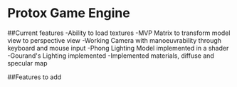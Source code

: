 # Protox Game Engine

##Current features 
-Ability to load textures 
-MVP Matrix to transform model view to perspective view
-Working Camera with manoeuvrability through keyboard and mouse input
-Phong Lighting Model implemented in a shader
-Gourand's Lighting implemented
-Implemented materials, diffuse and specular map

##Features to add